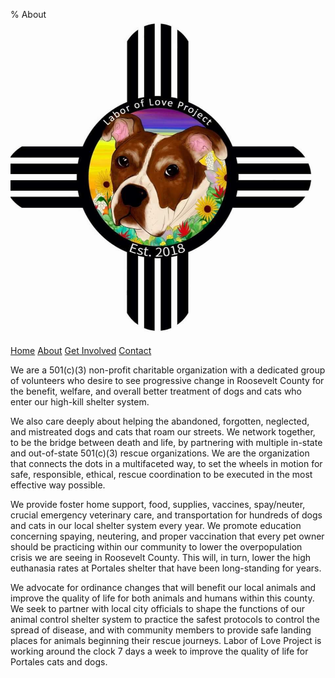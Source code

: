 % About
<img src="./pics/logo/logo.jpg" alt="LOLP Logo">

[Home](index.html)
[About](about.html)
[Get Involved](get-involved.html)
[Contact](contact.html)

We are a 501(c)(3) non-profit charitable organization with a dedicated group of volunteers who desire to see progressive change in Roosevelt County for the benefit, welfare, and overall better treatment of dogs and cats who enter our high-kill shelter system.

We also care deeply about helping the abandoned, forgotten, neglected, and mistreated dogs and cats that roam our streets. We network together, to be the bridge between death and life, by partnering with multiple in-state and out-of-state 501(c)(3) rescue organizations. We are the organization that connects the dots in a multifaceted way, to set the wheels in motion for safe, responsible, ethical, rescue coordination to be executed in the most effective way possible.

We provide foster home support, food, supplies, vaccines, spay/neuter, crucial emergency veterinary care, and transportation for hundreds of dogs and cats in our local shelter system every year. We promote education concerning spaying, neutering, and proper vaccination that every pet owner should be practicing within our community to lower the overpopulation crisis we are seeing in Roosevelt County. This will, in turn, lower the high euthanasia rates at Portales shelter that have been long-standing for years.

We advocate for ordinance changes that will benefit our local animals and improve the quality of life for both animals and humans within this county. We seek to partner with local city officials to shape the functions of our animal control shelter system to practice the safest protocols to control the spread of disease, and with community members to provide safe landing places for animals beginning their rescue journeys. Labor of Love Project is working around the clock 7 days a week to improve the quality of life for Portales cats and dogs.
